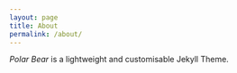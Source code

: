 ```yaml
---
layout: page
title: About
permalink: /about/
---
```

*Polar Bear* is a lightweight and customisable Jekyll Theme.
